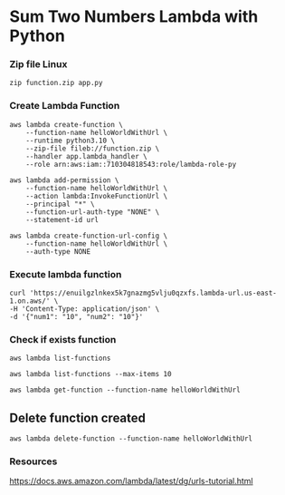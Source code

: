 # Sum Two Numbers Lambda with Python


### Zip file Linux

```
zip function.zip app.py

```

### Create Lambda Function 

```
aws lambda create-function \
    --function-name helloWorldWithUrl \
    --runtime python3.10 \
    --zip-file fileb://function.zip \
    --handler app.lambda_handler \
    --role arn:aws:iam::710304818543:role/lambda-role-py
```

```
aws lambda add-permission \
    --function-name helloWorldWithUrl \
    --action lambda:InvokeFunctionUrl \
    --principal "*" \
    --function-url-auth-type "NONE" \
    --statement-id url
```


```
aws lambda create-function-url-config \
    --function-name helloWorldWithUrl \
    --auth-type NONE
```


### Execute lambda function 

```
curl 'https://enuilgzlnkex5k7gnazmg5vlju0qzxfs.lambda-url.us-east-1.on.aws/' \
-H 'Content-Type: application/json' \
-d '{"num1": "10", "num2": "10"}'
```


### Check if exists function

```
aws lambda list-functions
```

```
aws lambda list-functions --max-items 10
```

```
aws lambda get-function --function-name helloWorldWithUrl
```


## Delete function created
```
aws lambda delete-function --function-name helloWorldWithUrl
```

### Resources

https://docs.aws.amazon.com/lambda/latest/dg/urls-tutorial.html